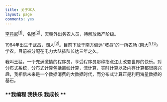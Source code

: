 ```yaml
---
title: 关于本人
layout: page
comments: yes
---
```

<link rel="stylesheet" media="all" href="/media/css/han.css">
<script type="text/javascript" src="/media/js/han.js"></script>

<p><a href="http://weibo.com/dannyli" title="微博" class="n fn full-name url" rel="external"><u class="family-name">李</u><u class="given-name">丹尼</u></a><sup><a id="ref-1" href="#ref-note-1">[1]</a></sup>，名<u class="nickname">旸</u><sup><a id="ref-2" href="#ref-note-2">[2]</a></sup>，<span class="title">天朝外出务农人员</span>，待解放微产阶级。</p>
<p><time datetime="1984-08-28T09:00">1984年</time>出生于武昌，湖人<sup><a id="ref-3" href="#ref-note-3">[3]</a></sup>。目前下放于<span class="adr">南方偏远<q>坡县</q></span>的一所农场 (<span class="org"><a href="http://www.ntu.edu.sg" rel="external">南大<sup><abbr title="Nanyang Technological University">NTU</abbr></sup></a></span>) 学农。目前被分配在电力大队插队长达三年之久。
      </p>
      
我叫王猛，一个充满激情的程序员，享受程序员那种指点江山改变世界的快乐。对分布式系统，分布式计算包括离线计算，流计算，实时计算以及内存计算都很感兴趣，我相信未来是一个数据消费的大数据时代，而分布式计算正是利用海量数据的基石。


### **我编程 我快乐 我成长 **
